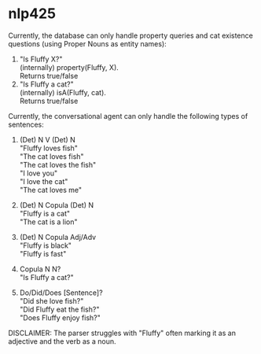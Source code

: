 # nlp425

Currently, the database can only handle property queries and cat existence questions (using Proper Nouns as entity names):
1. "Is Fluffy X?"<br>
(internally) property(Fluffy, X).<br>
Returns true/false<br>
2. "Is Fluffy a cat?"<br>
(internally) isA(Fluffy, cat).<br>
Returns true/false<br>

Currently, the conversational agent can only handle the following types of sentences:

1. (Det) N V (Det) N<br>
"Fluffy loves fish"<br>
"The cat loves fish"<br>
"The cat loves the fish"<br>
"I love you"<br>
"I love the cat"<br>
"The cat loves me"<br>

2. (Det) N Copula (Det) N<br>
"Fluffy is a cat"<br>
"The cat is a lion"<br>

3. (Det) N Copula Adj/Adv<br>
"Fluffy is black"<br>
"Fluffy is fast"<br>

4. Copula N N?<br>
"Is Fluffy a cat?"<br>

5. Do/Did/Does [Sentence]?<br>
"Did she love fish?"<br>
"Did Fluffy eat the fish?"<br>
"Does Fluffy enjoy fish?"<br>

DISCLAIMER: The parser struggles with "Fluffy" often marking it as an adjective and the verb as a noun.<br>
